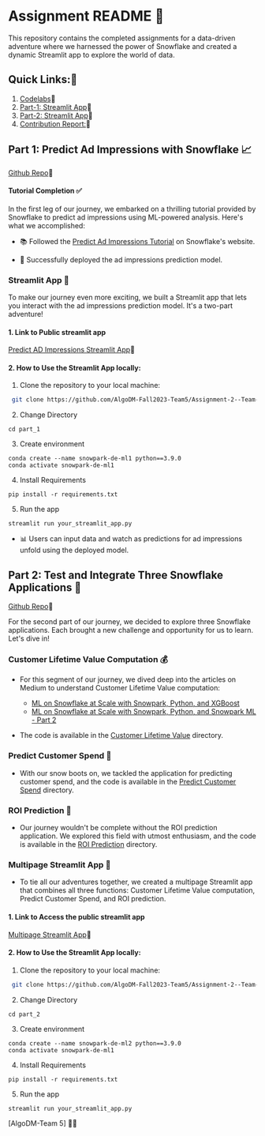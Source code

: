 # Assignment README 🚀

This repository contains the completed assignments for a data-driven adventure where we harnessed the power of Snowflake and created a dynamic Streamlit app to explore the world of data.

## Quick Links:🔎
1. [Codelabs](https://codelabs-preview.appspot.com/?file_id=1ea3kTSSYjT_-X9iKF2V4aCMk4L_BEHLe5yHWjPbdFhM#0)🔗
2. [Part-1: Streamlit App](https://algodm-fall2023-team5-assignment-2--team-5-part-1main-w9gt3r.streamlit.app/)🔗
3. [Part-2: Streamlit App](https://algodm-fall2023-team5-assignment-2--team-5-part-2home-hvbgog.streamlit.app/)🔗
4. [Contribution Report:](https://github.com/AlgoDM-Fall2023-Team5/Assignment-2--Team-5/blob/Main/Project%20Contribution%20Report.pdf)🔗


## Part 1: Predict Ad Impressions with Snowflake 📈
[Github Repo](https://github.com/AlgoDM-Fall2023-Team5/Assignment-2--Team-5/tree/Main/Part_1)🔗
#### Tutorial Completion ✅

In the first leg of our journey, we embarked on a thrilling tutorial provided by Snowflake to predict ad impressions using ML-powered analysis. Here's what we accomplished:

- 📚 Followed the [Predict Ad Impressions Tutorial](https://quickstarts.snowflake.com/guide/predict_ad_impressions_with_ml_powered_analysis/index.html#0) on Snowflake's website.

- 🚀 Successfully deployed the ad impressions prediction model.

### Streamlit App 🌟

To make our journey even more exciting, we built a Streamlit app that lets you interact with the ad impressions prediction model. It's a two-part adventure!

#### 1. Link to Public streamlit app
[Predict AD Impressions Streamlit App](https://algodm-fall2023-team5-assignment-2--team-5-part-1main-w9gt3r.streamlit.app/)🔗
#### 2. How to Use the Streamlit App locally:
1. Clone the repository to your local machine:


  ```bash
   git clone https://github.com/AlgoDM-Fall2023-Team5/Assignment-2--Team-5.git
   ```
   2. Change Directory 

   ```
   cd part_1
   ```
3. Create environment
```
conda create --name snowpark-de-ml1 python==3.9.0
conda activate snowpark-de-ml1
   ```

4. Install Requirements
```
pip install -r requirements.txt

   ```
   5. Run the app

   ```
   streamlit run your_streamlit_app.py

   ```

- 📊 Users can input data and watch as predictions for ad impressions unfold using the deployed model.

## Part 2: Test and Integrate Three Snowflake Applications 🧩
[Github Repo](https://github.com/AlgoDM-Fall2023-Team5/Assignment-2--Team-5/tree/Main/Part_2)🔗

For the second part of our journey, we decided to explore three Snowflake applications. Each brought a new challenge and opportunity for us to learn. Let's dive in!

### Customer Lifetime Value Computation 💰

- For this segment of our journey, we dived deep into the articles on Medium to understand Customer Lifetime Value computation:
  - [ML on Snowflake at Scale with Snowpark, Python, and XGBoost](https://medium.com/snowflake/ml-on-snowflake-at-scale-with-snowpark-python-and-xgboost-c329c30c2feb)
  - [ML on Snowflake at Scale with Snowpark, Python, and Snowpark ML - Part 2](https://medium.com/snowflake/ml-on-snowflake-at-scale-with-snowpark-python-and-snowpark-ml-part-2-6491d72a9903)

- The code is available in the [Customer Lifetime Value](https://github.com/Snowflake-Labs/snowpark-python-demos/tree/main/tpcds-customer-lifetime-value) directory.

### Predict Customer Spend 🛒

- With our snow boots on, we tackled the application for predicting customer spend, and the code is available in the [Predict Customer Spend](https://github.com/Snowflake-Labs/snowpark-python-demos/tree/main/Predict%20Customer%20Spend) directory.

### ROI Prediction 💸

- Our journey wouldn't be complete without the ROI prediction application. We explored this field with utmost enthusiasm, and the code is available in the [ROI Prediction](https://github.com/Snowflake-Labs/snowpark-python-demos/tree/main/Advertising-Spend-ROI-Prediction) directory.

### Multipage Streamlit App 🚀

- To tie all our adventures together, we created a multipage Streamlit app that combines all three functions: Customer Lifetime Value computation, Predict Customer Spend, and ROI prediction.


#### 1. Link to Access the public streamlit app
[Multipage Streamlit App](https://algodm-fall2023-team5-assignment-2--team-5-part-2home-hvbgog.streamlit.app/)🔗
#### 2. How to Use the Streamlit App locally:
1. Clone the repository to your local machine:


  ```bash
   git clone https://github.com/AlgoDM-Fall2023-Team5/Assignment-2--Team-5.git
   ```
   2. Change Directory 

   ```
   cd part_2
   ```
3. Create environment
```
conda create --name snowpark-de-ml2 python==3.9.0
conda activate snowpark-de-ml1
   ```

4. Install Requirements
```
pip install -r requirements.txt

   ```
   5. Run the app

   ```
   streamlit run your_streamlit_app.py

   ```



[AlgoDM-Team 5] 🧑‍💻

